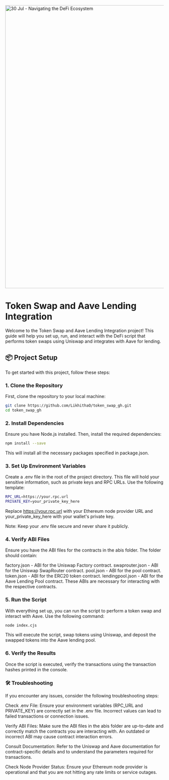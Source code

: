 <img width="900" alt="30 Jul - Navigating the DeFi Ecosystem" src="https://github.com/user-attachments/assets/f4166974-50f5-400f-b084-5b95428f48ed">

# Token Swap and Aave Lending Integration

Welcome to the Token Swap and Aave Lending Integration project! This guide will help you set up, run, and interact with the DeFi script that performs token swaps using Uniswap and integrates with Aave for lending.

## 📦 Project Setup

To get started with this project, follow these steps:

### 1. **Clone the Repository**

First, clone the repository to your local machine:

```bash
git clone https://github.com/LikhithaO/token_swap_gh.git
cd token_swap_gh
```

### 2. **Install Dependencies**

Ensure you have Node.js installed. Then, install the required dependencies:
```bash
npm install --save
```
This will install all the necessary packages specified in package.json.


### 3. **Set Up Environment Variables**

Create a .env file in the root of the project directory. This file will hold your sensitive information, such as private keys and RPC URLs. Use the following template:

```bash
RPC_URL=https://your.rpc.url
PRIVATE_KEY=your_private_key_here
```

Replace https://your.rpc.url with your Ethereum node provider URL and your_private_key_here with your wallet's private key.

Note: Keep your .env file secure and never share it publicly.

### 4. **Verify ABI Files**

Ensure you have the ABI files for the contracts in the abis folder. The folder should contain:

factory.json - ABI for the Uniswap Factory contract.
swaprouter.json - ABI for the Uniswap SwapRouter contract.
pool.json - ABI for the pool contract.
token.json - ABI for the ERC20 token contract.
lendingpool.json - ABI for the Aave Lending Pool contract.
These ABIs are necessary for interacting with the respective contracts.

### 5. **Run the Script**

With everything set up, you can run the script to perform a token swap and interact with Aave. Use the following command:

```bash
node index.cjs
```
This will execute the script, swap tokens using Uniswap, and deposit the swapped tokens into the Aave lending pool.


### 6. **Verify the Results**

Once the script is executed, verify the transactions using the transaction hashes printed in the console.


### 🛠 **Troubleshooting**

If you encounter any issues, consider the following troubleshooting steps:

Check .env File: Ensure your environment variables (RPC_URL and PRIVATE_KEY) are correctly set in the .env file. Incorrect values can lead to failed transactions or connection issues.

Verify ABI Files: Make sure the ABI files in the abis folder are up-to-date and correctly match the contracts you are interacting with. An outdated or incorrect ABI may cause contract interaction errors.

Consult Documentation: Refer to the Uniswap and Aave documentation for contract-specific details and to understand the parameters required for transactions.

Check Node Provider Status: Ensure your Ethereum node provider is operational and that you are not hitting any rate limits or service outages.
